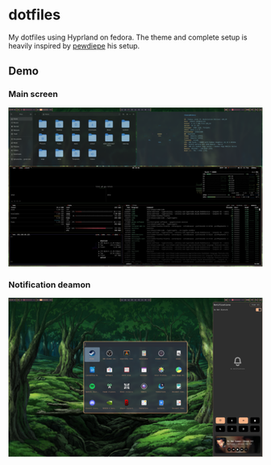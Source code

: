 # dotfiles

My dotfiles using Hyprland on fedora. The theme and complete setup is heavily inspired by [pewdiepe](https://github.com/pewdiepie-archdaemon/dionysus/blob/dionysus/dotfiles/README.md) his setup. 

## Demo

### Main screen

![main](assets/main.png)

### Notification deamon

![main](assets/notification.png)